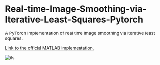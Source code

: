 # Real-time-Image-Smoothing-via-Iterative-Least-Squares-Pytorch
A PyTorch implementation of real time image smoothing via iterative least squares. 

[Link to the official MATLAB implementation.](https://github.com/wliusjtu/Real-time-Image-Smoothing-via-Iterative-Least-Squares)



![ils](https://github.com/mingcv/Real-time-Image-Smoothing-via-Iterative-Least-Squares-Pytorch/assets/31566437/1e8982e3-4ef0-4202-ab91-b55b0f4701ea)
